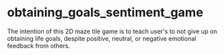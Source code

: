 # obtaining_goals_sentiment_game

The intention of this 2D maze tile game is to teach user's to not give up on obtaining life goals, despite positive, neutral, or negative emotional feedback from others.
